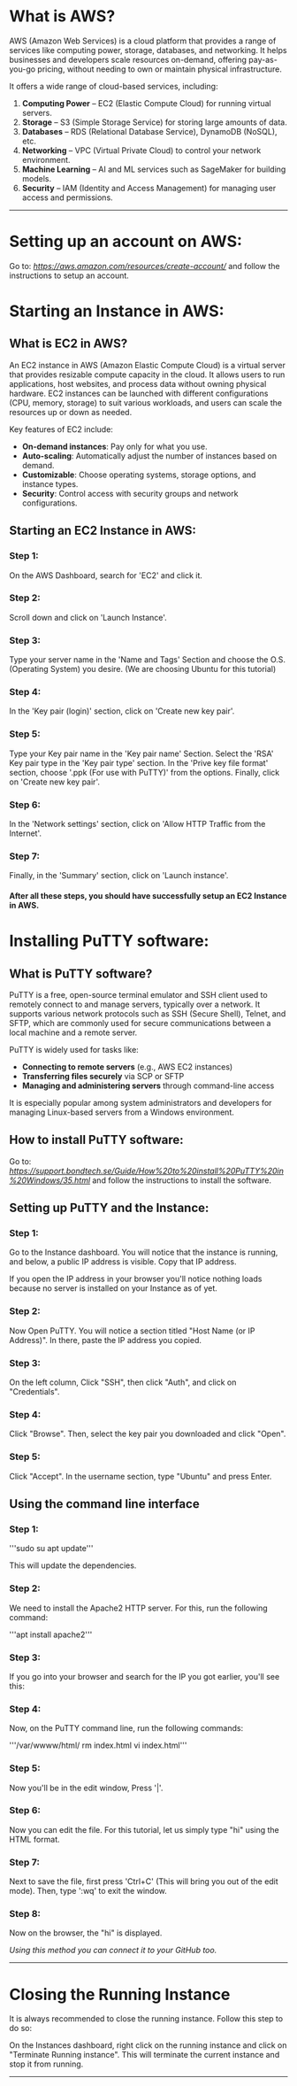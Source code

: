 # What is AWS?

AWS (Amazon Web Services) is a cloud platform that provides a range of services like computing power, storage, databases, and networking. It helps businesses and developers scale resources on-demand, offering pay-as-you-go pricing, without needing to own or maintain physical infrastructure.

It offers a wide range of cloud-based services, including:

1. **Computing Power** – EC2 (Elastic Compute Cloud) for running virtual servers.
2. **Storage** – S3 (Simple Storage Service) for storing large amounts of data.
3. **Databases** – RDS (Relational Database Service), DynamoDB (NoSQL), etc.
4. **Networking** – VPC (Virtual Private Cloud) to control your network environment.
5. **Machine Learning** – AI and ML services such as SageMaker for building models.
6. **Security** – IAM (Identity and Access Management) for managing user access and permissions.

___

# Setting up an account on AWS:

Go to: _https://aws.amazon.com/resources/create-account/_ and follow the instructions to setup an account.

# Starting an Instance in AWS:

## What is EC2 in AWS?

An EC2 instance in AWS (Amazon Elastic Compute Cloud) is a virtual server that provides resizable compute capacity in the cloud. It allows users to run applications, host websites, and process data without owning physical hardware. EC2 instances can be launched with different configurations (CPU, memory, storage) to suit various workloads, and users can scale the resources up or down as needed.

Key features of EC2 include:

- **On-demand instances**: Pay only for what you use.
- **Auto-scaling**: Automatically adjust the number of instances based on demand.
- **Customizable**: Choose operating systems, storage options, and instance types.
- **Security**: Control access with security groups and network configurations.

## Starting an EC2 Instance in AWS:

### Step 1:

On the AWS Dashboard, search for 'EC2' and click it.

### Step 2:

Scroll down and click on 'Launch Instance'.

### Step 3:

Type your server name in the 'Name and Tags' Section and choose the O.S. (Operating System) you desire. (We are choosing Ubuntu for this tutorial)

### Step 4:

In the 'Key pair (login)' section, click on 'Create new key pair'.

### Step 5:

Type your Key pair name in the 'Key pair name' Section. Select the 'RSA' Key pair type in the 'Key pair type' section. In the 'Prive key file format' section, choose '.ppk (For use with PuTTY)' from the options. Finally, click on 'Create new key pair'.

### Step 6:

In the 'Network settings' section, click on 'Allow HTTP Traffic from the Internet'.

### Step 7:

Finally, in the 'Summary' section, click on 'Launch instance'.

#### After all these steps, you should have successfully setup an EC2 Instance in AWS.

# Installing PuTTY software:

## What is PuTTY software?

PuTTY is a free, open-source terminal emulator and SSH client used to remotely connect to and manage servers, typically over a network. It supports various network protocols such as SSH (Secure Shell), Telnet, and SFTP, which are commonly used for secure communications between a local machine and a remote server.

PuTTY is widely used for tasks like:
- **Connecting to remote servers** (e.g., AWS EC2 instances)
- **Transferring files securely** via SCP or SFTP
- **Managing and administering servers** through command-line access

It is especially popular among system administrators and developers for managing Linux-based servers from a Windows environment.

## How to install PuTTY software:

Go to: _https://support.bondtech.se/Guide/How%20to%20install%20PuTTY%20in%20Windows/35.html_ and follow the instructions to install the software.

## Setting up PuTTY and the Instance:

### Step 1:

Go to the Instance dashboard. You will notice that the instance is running, and below, a public IP address is visible. Copy that IP address.

If you open the IP address in your browser you'll notice nothing loads because no server is installed on your Instance as of yet. 

### Step 2:

Now Open PuTTY. You will notice a section titled "Host Name (or IP Address)". In there, paste the IP address you copied.

### Step 3:

On the left column, Click "SSH", then click "Auth", and click on "Credentials".

### Step 4:

Click "Browse". Then, select the key pair you downloaded and click "Open".

### Step 5:

Click "Accept". In the username section, type "Ubuntu" and press Enter.

## Using the command line interface

### Step 1:

 '''sudo su
 apt update'''

This will update the dependencies.

### Step 2:

We need to install the Apache2 HTTP server. For this, run the following command:

'''apt install apache2'''

### Step 3:

If you go into your browser and search for the IP you got earlier,  you'll see this:

### Step 4:

Now, on the PuTTY command line, run the following commands:

'''/var/wwww/html/
rm index.html
vi index.html'''

### Step 5:

Now you'll be in the edit window, Press '|'.

### Step 6:

Now you can edit the file. For this tutorial, let us simply type "hi" using the HTML format.

### Step 7:

Next to save the file, first press 'Ctrl+C' (This will bring you out of the edit mode). Then, type ':wq' to exit the window.

### Step 8:

Now on the browser, the "hi" is displayed.

_Using this method you can connect it to your GitHub too._

___

# Closing the Running Instance

It is always recommended to close the running instance. Follow this step to do so:

On the Instances dashboard, right click on the running instance and click on "Terminate Running instance". This will terminate the current instance and stop it from running.

___



















